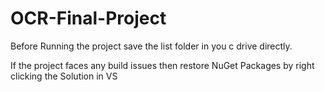 # OCR-Final-Project

Before Running the project save the list folder in you c drive directly.

If the project faces any build issues then restore NuGet Packages by right clicking the Solution in VS
